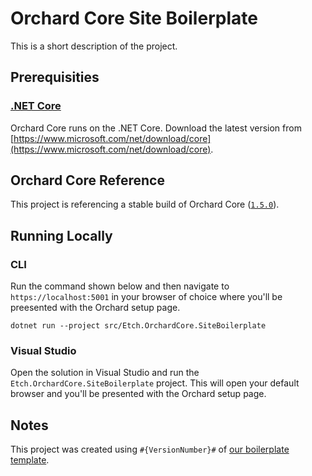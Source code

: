 # Orchard Core Site Boilerplate

This is a short description of the project.

## Prerequisities

### [.NET Core](https://docs.microsoft.com/en-us/dotnet/core/)

Orchard Core runs on the .NET Core. Download the latest version from [https://www.microsoft.com/net/download/core](https://www.microsoft.com/net/download/core).

## Orchard Core Reference

This project is referencing a stable build of Orchard Core ([`1.5.0`](https://www.nuget.org/packages/OrchardCore.Application.Cms.Core.Targets/1.5.0)).

## Running Locally

### CLI

Run the command shown below and then navigate to `https://localhost:5001` in your browser of choice where you'll be preesented with the Orchard setup page.

    dotnet run --project src/Etch.OrchardCore.SiteBoilerplate

### Visual Studio

Open the solution in Visual Studio and run the `Etch.OrchardCore.SiteBoilerplate` project. This will open your default browser and you'll be presented with the Orchard setup page.

## Notes

This project was created using `#{VersionNumber}#` of [our boilerplate template](https://github.com/EtchUK/etch.orchardcore.siteboilerplate).
